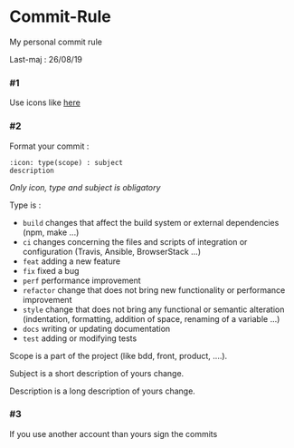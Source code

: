 # Commit-Rule
My personal commit rule 

Last-maj : 26/08/19

### #1 

Use icons like [here](https://gitmoji.carloscuesta.me/)

### #2

Format your commit : 

```
:icon: type(scope) : subject
description
```

*Only icon, type and subject is obligatory*

Type is : 

- ``build`` changes that affect the build system or external dependencies (npm, make ...)
- ``ci`` changes concerning the files and scripts of integration or configuration (Travis, Ansible, BrowserStack ...)
- ``feat`` adding a new feature
- ``fix`` fixed a bug
- ``perf`` performance improvement
- ``refactor`` change that does not bring new functionality or performance improvement
- ``style`` change that does not bring any functional or semantic alteration (indentation, formatting, addition of space, renaming of a variable ...)
- ``docs`` writing or updating documentation
- ``test`` adding or modifying tests

Scope is a part of the project (like bdd, front, product, ....).

Subject is a short description of yours change.

Description is a long description of yours change.

### #3 

If you use another account than yours sign the commits
